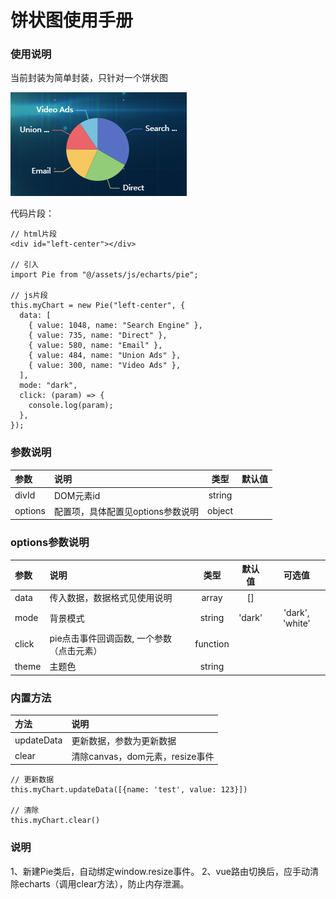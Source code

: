 # 饼状图使用手册

### 使用说明
当前封装为简单封装，只针对一个饼状图

![](img/pie.png)


代码片段：

```
// html片段
<div id="left-center"></div>

// 引入
import Pie from "@/assets/js/echarts/pie";

// js片段
this.myChart = new Pie("left-center", {
  data: [
    { value: 1048, name: "Search Engine" },
    { value: 735, name: "Direct" },
    { value: 580, name: "Email" },
    { value: 484, name: "Union Ads" },
    { value: 300, name: "Video Ads" },
  ],
  mode: "dark",
  click: (param) => {
    console.log(param);
  },
});

```

### 参数说明

| 参数    | 说明                              |  类型  | 默认值 |
| :------ | :-------------------------------- | :----: | :----: |
| divId   | DOM元素id                         | string |
| options | 配置项，具体配置见options参数说明 | object |

### options参数说明


| 参数  | 说明                                      |   类型   | 默认值 |     可选值      |
| :---- | :---------------------------------------- | :------: | :----: | :-------------: |
| data  | 传入数据，数据格式见使用说明              |  array   |   []   |
| mode  | 背景模式                                  |  string  | 'dark' | 'dark', 'white' |
| click | pie点击事件回调函数, 一个参数（点击元素） | function |
| theme | 主题色                                    |  string  |


### 内置方法

| 方法       | 说明                            |
| :--------- | :------------------------------ |
| updateData | 更新数据，参数为更新数据        |
| clear      | 清除canvas，dom元素，resize事件 |

```
// 更新数据
this.myChart.updateData([{name: 'test', value: 123}])

// 清除
this.myChart.clear()
```

### 说明

1、新建Pie类后，自动绑定window.resize事件。
2、vue路由切换后，应手动清除echarts（调用clear方法），防止内存泄漏。